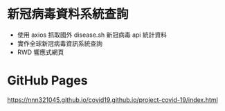 # 新冠病毒資料系統查詢
 - 使用 axios 抓取國外 disease.sh 新冠病毒 api 統計資料
 - 實作全球新冠病毒資訊系統查詢
 - RWD 響應式網頁

# GitHub Pages
https://nnn321045.github.io/covid19.github.io/project-covid-19/index.html

